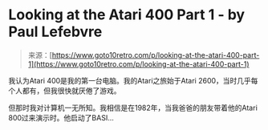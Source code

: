 <!--yml

category: 未分类

date: 2024-05-29 12:39:19

-->

# Looking at the Atari 400 Part 1 - by Paul Lefebvre

> 来源：[https://www.goto10retro.com/p/looking-at-the-atari-400-part-1](https://www.goto10retro.com/p/looking-at-the-atari-400-part-1)

我认为Atari 400是我的第一台电脑。我的Atari之旅始于Atari 2600，当时几乎每个人都有，但我很快就厌倦了游戏。

但那时我对计算机一无所知。我相信是在1982年，当我爸爸的朋友带着他的Atari 800过来演示时。他启动了BASI...
